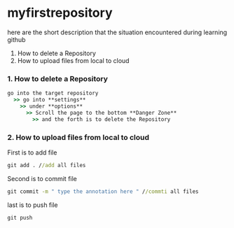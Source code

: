 # myfirstrepository
here are the short description that the situation encountered during learning github
1. How to delete a Repository
2. How to upload files from local to cloud

### 1. How to delete a Repository

```cmd
go into the target repository 
  >> go into **settings** 
    >> under **options** 
      >> Scroll the page to the bottom **Danger Zone** 
        >> and the forth is to delete the Repository
```

### 2. How to upload files from local to cloud

First is to add file

```cmd
git add . //add all files
```

Second is to commit file

```cmd
git commit -m " type the annotation here " //commti all files
```

last is to push file

```cmd
git push
```

